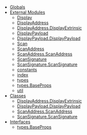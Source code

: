 * [Globals](globals.md)
* [External Modules]()
  * [Display](modules/_display_.md)
  * [DisplayAddress](modules/_displayaddress_.md)
  * [DisplayAddress.DisplayExtrinsic](classes/_displayaddress_.displayextrinsic.md)
  * [DisplayPayload](modules/_displaypayload_.md)
  * [DisplayPayload.DisplayPayload](classes/_displaypayload_.displaypayload.md)
  * [Scan](modules/_scan_.md)
  * [ScanAddress](modules/_scanaddress_.md)
  * [ScanAddress.ScanAddress](classes/_scanaddress_.scanaddress.md)
  * [ScanSignature](modules/_scansignature_.md)
  * [ScanSignature.ScanSignature](classes/_scansignature_.scansignature.md)
  * [constants](modules/_constants_.md)
  * [index](modules/_index_.md)
  * [types](modules/_types_.md)
  * [types.BaseProps](interfaces/_types_.baseprops.md)
  * [util](modules/_util_.md)
* [Classes]()
  * [DisplayAddress.DisplayExtrinsic](classes/_displayaddress_.displayextrinsic.md)
  * [DisplayPayload.DisplayPayload](classes/_displaypayload_.displaypayload.md)
  * [ScanAddress.ScanAddress](classes/_scanaddress_.scanaddress.md)
  * [ScanSignature.ScanSignature](classes/_scansignature_.scansignature.md)
* [Interfaces]()
  * [types.BaseProps](interfaces/_types_.baseprops.md)